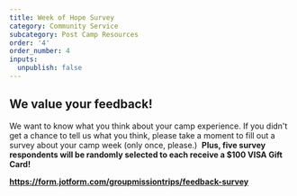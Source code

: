 ```yaml
---
title: Week of Hope Survey
category: Community Service
subcategory: Post Camp Resources
order: '4'
order_number: 4
inputs:
  unpublish: false
---
```

## We value your feedback!

We want to know what you think about your camp experience. If you didn't get a chance to tell us what you think, please take a moment to fill out a survey about your camp week (only once, please.) &nbsp;**Plus, five survey respondents will be randomly selected to each receive a $100 VISA Gift Card!**

<div><p><strong><a target="_blank" href="https://www.surveymonkey.com/r/2022WeekOfHope">https://form.jotform.com/groupmissiontrips/feedback-survey</a></strong></p></div>
